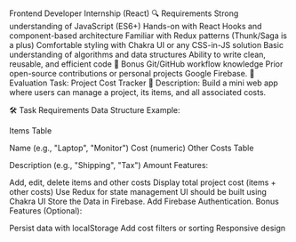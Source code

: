 Frontend Developer Internship (React)
🔍 Requirements
Strong understanding of JavaScript (ES6+)
Hands-on with React Hooks and component-based architecture
Familiar with Redux patterns (Thunk/Saga is a plus)
Comfortable styling with Chakra UI or any CSS-in-JS solution
Basic understanding of algorithms and data structures
Ability to write clean, reusable, and efficient code
🧠 Bonus
Git/GitHub workflow knowledge
Prior open-source contributions or personal projects
Google Firebase.
🧪 Evaluation Task: Project Cost Tracker
📝 Description:
Build a mini web app where users can manage a project, its items, and all associated costs.

🛠️ Task Requirements
Data Structure Example:

Items Table

Name (e.g., "Laptop", "Monitor")
Cost (numeric)
Other Costs Table

Description (e.g., "Shipping", "Tax")
Amount
Features:

Add, edit, delete items and other costs
Display total project cost (items + other costs)
Use Redux for state management
UI should be built using Chakra UI
Store the Data in Firebase.
Add Firebase Authentication.
Bonus Features (Optional):

Persist data with localStorage
Add cost filters or sorting
Responsive design
